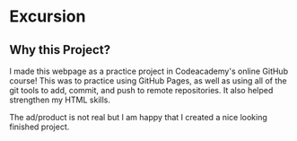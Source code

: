 <!-- Project title -->
Excursion
=========

<!-- Project description -->
Why this Project?
-----------------

I made this webpage as a practice project in Codeacademy's online GitHub course! This was to practice using GitHub Pages, as well as using all of the git tools to add, commit, and push to remote repositories. It also helped strengthen my HTML skills. 

The ad/product is not real but I am happy that I created a nice looking finished project.

<!-- Features -->

<!-- How to use -->

<!-- Technologies -->

<!-- Collaborators -->

<!-- License -->
